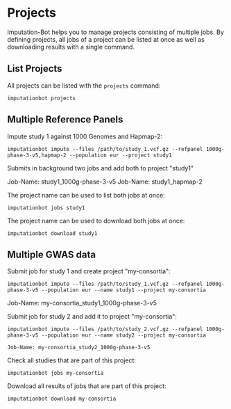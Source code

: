 # Projects

Imputation-Bot helps you to manage projects consisting of multiple jobs. By defining projects, all jobs of a project can be listed at once as well as downloading results with a single command.

## List Projects

All projects can be listed with the `projects` command:

```
imputationbot projects
```

## Multiple Reference Panels

Impute study 1 against 1000 Genomes and Hapmap-2:

```
imputationbot impute --files /path/to/study_1.vcf.gz --refpanel 1000g-phase-3-v5,hapmap-2 --population eur --project study1
```

Submits in background two jobs and add both to project "study1"

Job-Name: study1_1000g-phase-3-v5
Job-Name: study1_hapmap-2

The project name can be used to list both jobs at once:

```
imputationbot jobs study1
```

The project name can be used to download both jobs at once:

```
imputationbot download study1
```



## Multiple GWAS data

Submit job for study 1 and create project "my-consortia":

```
imputationbot impute --files /path/to/study_1.vcf.gz --refpanel 1000g-phase-3-v5 --population eur --name study1 --project my-consortia
```

Job-Name: my-consortia_study1_1000g-phase-3-v5

Submit job for study 2 and add it to project "my-consortia":

```
imputationbot impute --files /path/to/study_2.vcf.gz --refpanel 1000g-phase-3-v5 --population eur --name study2 --project my-consortia

Job-Name: my-consortia_study2_1000g-phase-3-v5
```

Check all studies that are part of this project:

```
imputationbot jobs my-consortia
```

Download all results of jobs that are part of this project:

```
imputationbot download my-consortia
```
